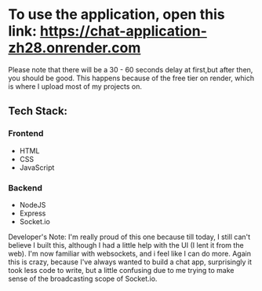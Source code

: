 # To use the application, open this link: https://chat-application-zh28.onrender.com

Please note that there will be a 30 - 60 seconds delay at first,but after then, you should be good. This happens because of the free tier on render, which is where I upload most of my projects on.

## Tech Stack:
### Frontend
* HTML
* CSS
* JavaScript

### Backend
* NodeJS
* Express
* Socket.io

Developer's Note: I'm really proud of this one because till today, I still can't believe I built this, although I had a little help with the UI (I lent it from the web). I'm now familiar with websockets, and i feel like I can do more. Again this is crazy, because I've always wanted to build a chat app, surprisingly it took less code to write, but a little confusing due to me trying to make sense of the broadcasting scope of Socket.io.
